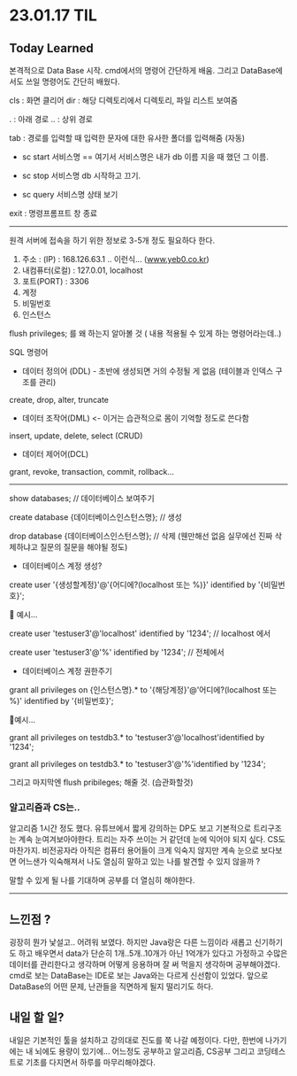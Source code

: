 # 23.01.17 TIL
## Today Learned

본격적으로 Data Base 시작. cmd에서의 명령어 간단하게 배움. 그리고 DataBase에서도 쓰일 명령어도 간단히 배웠다.

cls : 화면 클리어
dir :  해당 디렉토리에서 디렉토리, 파일 리스트 보여줌

. : 아래 경로
.. : 상위 경로

tab : 경로를 입력할 때 입력한 문자에 대한 유사한 폴더를 입력해줌 (자동)

* sc start 서비스명          == 여기서 서비스명은 내가 db 이름 지을 때 했던 그 이름.

* sc stop 서비스명               db 시작하고 끄기.
 
* sc query 서비스명         상태 보기

exit : 명령프롬프트 창 종료

***
원격 서버에 접속을 하기 위한 정보로 3-5개 정도 필요하다 한다.

1. 주소 : (IP) : 168.126.63.1 .. 이런식... (www.yeb0.co.kr)
2.    내컴퓨터(로컬) : 127.0.01, localhost
3. 포트(PORT) : 3306
4. 계정
5. 비밀번호
6. 인스턴스

flush privileges; 를 왜 하는지 알아볼 것 ( 내용 적용될 수 있게 하는 명령어라는데..)


SQL 명령어

* 데이터 정의어 (DDL) - 초반에 생성되면 거의 수정될 게 없음 (테이블과 인덱스 구조를 관리)

create, drop, alter, truncate

* 데이터 조작어(DML) <- 이거는 습관적으로 몸이 기억할 정도로 쓴다함

insert, update, delete, select (CRUD)

* 데이터 제어어(DCL)

grant, revoke, transaction, commit, rollback...

***

show databases; // 데이터베이스 보여주기

create database {데이터베이스인스턴스명}; // 생성

drop database {데이터베이스인스턴스명}; // 삭제 (웬만해선 없음 실무에선 진짜 삭제하냐고 질문의 질문을 해야될 정도)

- 데이터베이스 계정 생성?

create user '{생성할계정}'@'{어디에?(localhost 또는 %)}' identified by '{비밀번호}';

📌 예시...

create user 'testuser3'@'localhost' identified by '1234'; // localhost 에서

create user 'testuser3'@'%' identified by '1234'; // 전체에서

- 데이터베이스 계정 권한주기

grant all privileges on {인스턴스명}.* to '{해당계정}'@'어디에?(localhost 또는 %)' identified by '{비밀번호}';

📌예시...

grant all privileges on testdb3.* to 'testuser3'@'localhost'identified by '1234';

grant all privileges on testdb3.* to 'testuser3'@'%'identified by '1234';

그리고 마지막엔 flush pribileges; 해줄 것.  (습관화할것)

### 알고리즘과 CS는..
알고리즘 1시간 정도 했다. 유튜브에서 짧게 강의하는 DP도 보고 기본적으로 트리구조는 계속 눈여겨보아야한다.
트리는 자주 쓰이는 거 같던데 눈에 익어야 되지 싶다. CS도 마찬가지. 비전공자라 아직은 컴퓨터 용어들이 크게 익숙지 않지만
계속 눈으로 보다보면 어느샌가 익숙해져서 나도 열심히 말하고 있는 나를 발견할 수 있지 않을까 ? 

말할 수 있게 될 나를 기대하며 공부를 더 열심히 해야한다.
***
## 느낀점 ?
굉장히 뭔가 낯설고.. 어려워 보였다. 하지만 Java랑은 다른 느낌이라 새롭고 신기하기도 하고 배우면서 
data가 단순히 1개..5개..10개가 아닌 1억개가 있다고 가정하고 수많은 데이터를 관리한다고 생각하며 어떻게 응용하며
잘 써 먹을지 생각하며 공부해야겠다. cmd로 보는 DataBase는 IDE로 보는 Java와는 다르게 신선함이 있었다.
앞으로 DataBase의 어떤 문제, 난관들을 직면하게 될지 떨리기도 하다.

## 내일 할 일?
내일은 기본적인 툴을 설치하고 강의대로 진도를 쭉 나갈 예정이다. 다만, 한번에 나가기에는 내 뇌에도 용량이 있기에...
어느정도 공부하고 알고리즘, CS공부 그리고 코딩테스트로 기초를 다지면서 하루를 마무리해야겠다.